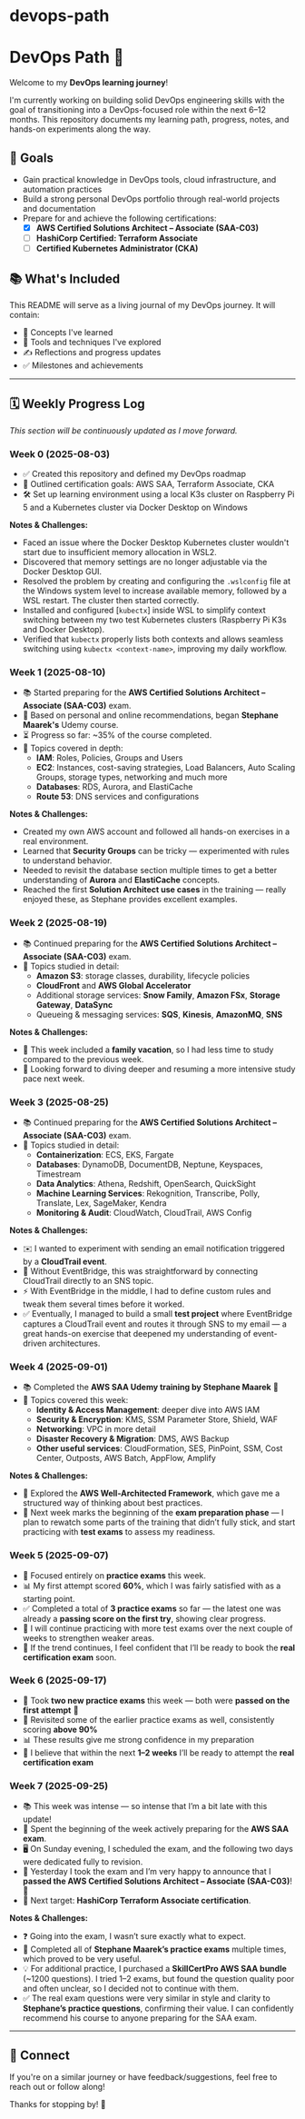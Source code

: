 # devops-path
# DevOps Path 🚀

Welcome to my **DevOps learning journey**!

I'm currently working on building solid DevOps engineering skills with the goal of transitioning into a DevOps-focused role within the next 6–12 months. This repository documents my learning path, progress, notes, and hands-on experiments along the way.

## 🎯 Goals

- Gain practical knowledge in DevOps tools, cloud infrastructure, and automation practices
- Build a strong personal DevOps portfolio through real-world projects and documentation
- Prepare for and achieve the following certifications:
  - [x] **AWS Certified Solutions Architect – Associate (SAA-C03)**
  - [ ] **HashiCorp Certified: Terraform Associate**
  - [ ] **Certified Kubernetes Administrator (CKA)**

## 📚 What's Included

This README will serve as a living journal of my DevOps journey. It will contain:

- 🧠 Concepts I've learned
- 🔧 Tools and techniques I've explored
- ✍️ Reflections and progress updates
- ✅ Milestones and achievements

---

## 🗓️ Weekly Progress Log

_This section will be continuously updated as I move forward._

### Week 0 (2025-08-03)
- ✅ Created this repository and defined my DevOps roadmap
- 📝 Outlined certification goals: AWS SAA, Terraform Associate, CKA
- 🛠️ Set up learning environment using a local K3s cluster on Raspberry Pi 5 and a Kubernetes cluster via Docker Desktop on Windows

**Notes & Challenges:**
- Faced an issue where the Docker Desktop Kubernetes cluster wouldn't start due to insufficient memory allocation in WSL2.
- Discovered that memory settings are no longer adjustable via the Docker Desktop GUI.
- Resolved the problem by creating and configuring the `.wslconfig` file at the Windows system level to increase available memory, followed by a WSL restart. The cluster then started correctly.
- Installed and configured [`kubectx`] inside WSL to simplify context switching between my two test Kubernetes clusters (Raspberry Pi K3s and Docker Desktop).
- Verified that `kubectx` properly lists both contexts and allows seamless switching using `kubectx <context-name>`, improving my daily workflow.


### Week 1 (2025-08-10)
- 📚 Started preparing for the **AWS Certified Solutions Architect – Associate (SAA-C03)** exam.
- 🎯 Based on personal and online recommendations, began **Stephane Maarek's** Udemy course.
- ⏳ Progress so far: ~35% of the course completed.
- 🧠 Topics covered in depth:
  - **IAM**: Roles, Policies, Groups and Users
  - **EC2**: Instances, cost-saving strategies, Load Balancers, Auto Scaling Groups, storage types, networking and much more
  - **Databases**: RDS, Aurora, and ElastiCache
  - **Route 53**: DNS services and configurations

**Notes & Challenges:**
- Created my own AWS account and followed all hands-on exercises in a real environment.
- Learned that **Security Groups** can be tricky — experimented with rules to understand behavior.
- Needed to revisit the database section multiple times to get a better understanding of **Aurora** and **ElastiCache** concepts.
- Reached the first **Solution Architect use cases** in the training — really enjoyed these, as Stephane provides excellent examples.


### Week 2 (2025-08-19)
- 📚 Continued preparing for the **AWS Certified Solutions Architect – Associate (SAA-C03)** exam.
- 🧠 Topics studied in detail:
  - **Amazon S3**: storage classes, durability, lifecycle policies
  - **CloudFront** and **AWS Global Accelerator**
  - Additional storage services: **Snow Family**, **Amazon FSx**, **Storage Gateway**, **DataSync**
  - Queueing & messaging services: **SQS**, **Kinesis**, **AmazonMQ**, **SNS**

**Notes & Challenges:**
- 🌴 This week included a **family vacation**, so I had less time to study compared to the previous week.  
- 🚀 Looking forward to diving deeper and resuming a more intensive study pace next week. 


### Week 3 (2025-08-25)
- 📚 Continued preparing for the **AWS Certified Solutions Architect – Associate (SAA-C03)** exam.
- 🧠 Topics studied in detail:
  - **Containerization**: ECS, EKS, Fargate
  - **Databases**: DynamoDB, DocumentDB, Neptune, Keyspaces, Timestream
  - **Data Analytics**: Athena, Redshift, OpenSearch, QuickSight
  - **Machine Learning Services**: Rekognition, Transcribe, Polly, Translate, Lex, SageMaker, Kendra
  - **Monitoring & Audit**: CloudWatch, CloudTrail, AWS Config

**Notes & Challenges:**
- ✉️ I wanted to experiment with sending an email notification triggered by a **CloudTrail event**.  
- 🔗 Without EventBridge, this was straightforward by connecting CloudTrail directly to an SNS topic.  
- ⚡ With EventBridge in the middle, I had to define custom rules and tweak them several times before it worked.  
- ✅ Eventually, I managed to build a small **test project** where EventBridge captures a CloudTrail event and routes it through SNS to my email — a great hands-on exercise that deepened my understanding of event-driven architectures.  


### Week 4 (2025-09-01)
- 📚 Completed the **AWS SAA Udemy training by Stephane Maarek** 🎉
- 🧠 Topics covered this week:
  - **Identity & Access Management**: deeper dive into AWS IAM
  - **Security & Encryption**: KMS, SSM Parameter Store, Shield, WAF
  - **Networking**: VPC in more detail
  - **Disaster Recovery & Migration**: DMS, AWS Backup
  - **Other useful services**: CloudFormation, SES, PinPoint, SSM, Cost Center, Outposts, AWS Batch, AppFlow, Amplify

**Notes & Challenges:**
- 📖 Explored the **AWS Well-Architected Framework**, which gave me a structured way of thinking about best practices.  
- 🔄 Next week marks the beginning of the **exam preparation phase** — I plan to rewatch some parts of the training that didn’t fully stick, and start practicing with **test exams** to assess my readiness.  


### Week 5 (2025-09-07)
- 📝 Focused entirely on **practice exams** this week.
- 📊 My first attempt scored **60%**, which I was fairly satisfied with as a starting point.
- ✅ Completed a total of **3 practice exams** so far — the latest one was already a **passing score on the first try**, showing clear progress.
- 🔄 I will continue practicing with more test exams over the next couple of weeks to strengthen weaker areas.
- 🎯 If the trend continues, I feel confident that I’ll be ready to book the **real certification exam** soon.


### Week 6 (2025-09-17)
- 📝 Took **two new practice exams** this week — both were **passed on the first attempt** 🎉
- 🔁 Revisited some of the earlier practice exams as well, consistently scoring **above 90%**
- 📊 These results give me strong confidence in my preparation
- 🎯 I believe that within the next **1–2 weeks** I’ll be ready to attempt the **real certification exam**


### Week 7 (2025-09-25)
- 📚 This week was intense — so intense that I’m a bit late with this update!
- 📝 Spent the beginning of the week actively preparing for the **AWS SAA exam**.
- 🖥️ On Sunday evening, I scheduled the exam, and the following two days were dedicated fully to revision.
- 🎉 Yesterday I took the exam and I’m very happy to announce that I **passed the AWS Certified Solutions Architect – Associate (SAA-C03)**! 🚀
- 🎯 Next target: **HashiCorp Terraform Associate certification**.

**Notes & Challenges:**
- ❓ Going into the exam, I wasn’t sure exactly what to expect.  
- 🔄 Completed all of **Stephane Maarek’s practice exams** multiple times, which proved to be very useful.  
- 💡 For additional practice, I purchased a **SkillCertPro AWS SAA bundle** (~1200 questions). I tried 1–2 exams, but found the question quality poor and often unclear, so I decided not to continue with them.  
- ✅ The real exam questions were very similar in style and clarity to **Stephane’s practice questions**, confirming their value. I can confidently recommend his course to anyone preparing for the SAA exam.

---

## 🔗 Connect

If you're on a similar journey or have feedback/suggestions, feel free to reach out or follow along!

Thanks for stopping by! 🙌
